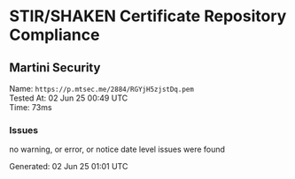 # STIR/SHAKEN Certificate Repository Compliance

## Martini Security

Name: `https://p.mtsec.me/2884/RGYjH5zjstDq.pem`\
Tested At: 02 Jun 25 00:49 UTC\
Time: 73ms

### Issues

no warning, or error, or notice date level issues were found

Generated: 02 Jun 25 01:01 UTC